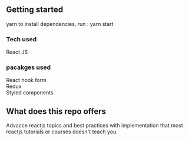 ## Getting started
yarn to install dependencies, run : yarn start

### Tech used
React JS

### pacakges used
React hook form  
Redux  
Styled components  

## What does this repo offers
Advacce reactjs topics and best practices with implementation that most reactjs tutorials or courses doesn't teach you.
